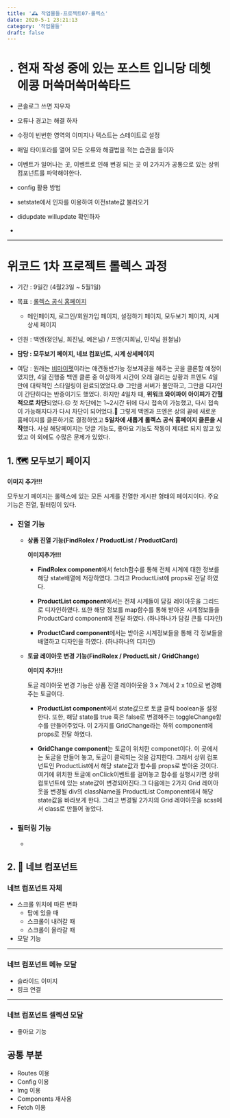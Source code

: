 ```yaml
---
title: '🕰 작업물들-프로젝트07-롤렉스'
date: 2020-5-1 23:21:13
category: '작업물들'
draft: false
---
```


- # 현재 작성 중에 있는 포스트 입니당 데헷 에콩 머쓱머쓱머쓱타드

- 콘솔로그 쓰면 지우자

- 오류나 경고는 해결 하자

- 수정이 빈번한 영역의 이미지나 텍스트는 스테이트로 설정

- 매일 타이포라를 열어 모든 오류와 해결법을 적는 습관을 들이자

- 이벤트가 일어나는 곳, 이벤트로 인해 변경 되는 곳 이 2가지가 공통으로 있는 상위 컴포넌트를 파악해야한다.

- config 활용 방법

- setstate에서 인자를 이용하여 이전state값 불러오기

- didupdate willupdate 확인하자

- 

---

# 위코드 1차 프로젝트 롤렉스 과정

- 기간 : 9일간 (4월23일 ~ 5월1일)
- 목표 : [롤렉스 공식 홈페이지](https://www.rolex.com/ko)
  - 메인페이지, 로그인/회원가입 페이지, 설정하기 페이지, 모두보기 페이지, 시계 상세 페이지

- 인원 : 백엔(정인님, 희진님, 예은님) / 프엔(지희님, 민석님 원철님)

- **담당 : 모두보기 페이지, 네브 컴포넌트, 시계 상세페이지**

- 여담 : 원래는 [비마이펫](https://mypetlife.co.kr/map/)이라는 애견동반가능 정보제공을 해주는 곳을 클론할 예정이였지만, 4일 진행중 백엔 클론 중 이상하게 시간이 오래 걸리는 상황과 프엔도 4일만에 대략적인 스타일링이 완료되었었다.😅 그만큼 서버가 불안하고, 그만큼 디자인이 간단하다는 반증이기도 했었다. 하지만 4일차 때, **위워크 와이파이 아이피가 간헐적으로 차단**되었다.☹️ 첫 차단에는 1~2시간 뒤에 다시 접속이 가능했고, 다시 접속이 가능해지다가 다시 차단이 되어었다.😤 그렇게 백엔과 프엔은 상의 끝에 새로운 홈페이지를 클론하기로 결정하였고 **5일차에 새롭게 롤렉스 공식 홈페이지 클론을 시작**했다. 사실 해당페이지는 덧글 기능도, 좋아요 기능도 작동이 제대로 되지 않고 있었고 이 외에도 수많은 문제가 있었다.



## 1. 🗺 모두보기 페이지

**이미지 추가!!!**

모두보기 페이지는 롤렉스에 있는 모든 시계를 진열한 게시판 형태의 페이지이다. 주요 기능은 진열, 필터링이 있다.

- ### 진열 기능

  - **상품 진열 기능(FindRolex / ProductList / ProductCard)**

    **이미지추가!!!**

    - **FindRolex component**에서 fetch함수를 통해 전체 시계에 대한 정보를 해당 state배열에 저장하였다. 그리고 ProductList에 props로 전달 하였다.

    - **ProductList component**에서는 전체 시계들이 담길 레이아웃을 그리드로 디자인하였다. 또한 해당 정보를 map함수를 통해 받아온 시계정보들을 ProductCard component에 전달 하였다. (하나하나가 담길 큰틀 디자인)

    - **ProductCard component**에서는 받아온 시계정보들을 통해 각 정보들을 배열하고 디자인을 하였다. (하나하나의 디자인)

  

  - **토글 레이아웃 변경 기능(FindRolex / ProductLsit / GridChange)**

    **이미지 추가!!!**

    토글 레이아웃 변경 기능은 상품 진열 레이아웃을 3 x 7에서 2 x 10으로 변경해주는 토글이다.

    - **ProductList component**에서 state값으로 토글 클릭 boolean을 설정한다. 또한, 해당 state를 true 혹은 false로 변경해주는 toggleChange함수를 만들어주었다. 이 2가지를 GridChange라는 하위 component에 props로 전달 하였다.

    - **GridChange component**는 토글이 위치한 componet이다. 이 곳에서는 토글을 만들어 놓고, 토글이 클릭되는 것을 감지한다. 그래서 상위 컴포넌트인 ProductList에서 해당 state값과 함수를 props로 받아온 것이다. 여기에 위치한 토글에 onClick이벤트를 걸어놓고 함수를 실행시키면 상위컴포넌트에 있는 state값이 변경되어진다.그 다음에는 2가지 Grid 레이아웃을 변경될 div의 className을 ProductList Component에서 해당 state값을 바라보게 한다. 그리고 변경될 2가지의 Grid 레이아웃을 scss에서 class로 만들어 놓았다.

    

- ### 필터링 기능

  - 

## 2. 🧭 네브 컴포넌트

### 네브 컴포넌트 자체

- 스크롤 위치에 따른 변화
  - 탑에 있을 때
  - 스크롤이 내려갈 때
  - 스크롤이 올라갈 때
- 모달 기능

---

### 네브 컴포넌트 메뉴 모달

- 슬라이드 이미지
- 링크 연결

---

### 네브 컴포넌트 셀렉션 모달

- 좋아요 기능



## 공통 부분

- Routes 이용
- Config 이용
- Img 이용
- Components 재사용
- Fetch 이용